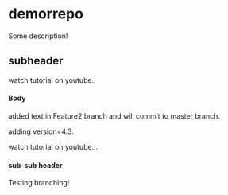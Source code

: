 # demorrepo

Some description!

## subheader


watch tutorial on youtube..

#### Body

added text in Feature2 branch and will commit to master branch.

adding version=4.3.

watch tutorial on youtube...

#### sub-sub header
Testing branching!

